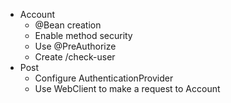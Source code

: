 * Account
  * @Bean creation
  * Enable method security
  * Use @PreAuthorize
  * Create /check-user
* Post
  * Configure AuthenticationProvider
  * Use WebClient to make a request to Account
